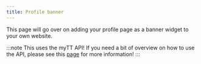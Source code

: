 ```yaml
---
title: Profile banner
---
```

This page will go over on adding your profile page as a banner widget to your own website.

:::note
This uses the myTT API! If you need a bit of overview on how to use the API, please see this [page](/api/mytt/request-data) for more information!
:::